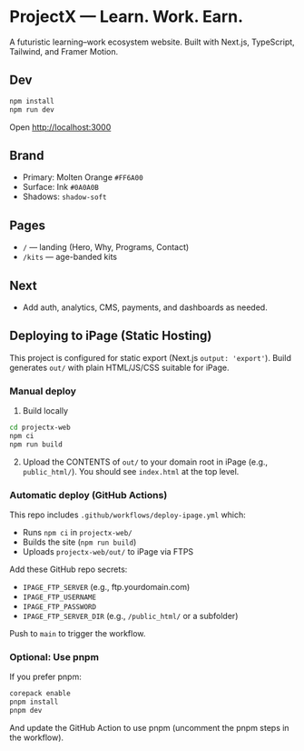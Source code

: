 # ProjectX — Learn. Work. Earn.

A futuristic learning–work ecosystem website. Built with Next.js, TypeScript, Tailwind, and Framer Motion.

## Dev

```bash
npm install
npm run dev
```

Open [http://localhost:3000](http://localhost:3000)

## Brand

* Primary: Molten Orange `#FF6A00`
* Surface: Ink `#0A0A0B`
* Shadows: `shadow-soft`

## Pages

* `/` — landing (Hero, Why, Programs, Contact)
* `/kits` — age-banded kits

## Next

* Add auth, analytics, CMS, payments, and dashboards as needed.

## Deploying to iPage (Static Hosting)

This project is configured for static export (Next.js `output: 'export'`). Build generates `out/` with plain HTML/JS/CSS suitable for iPage.

### Manual deploy

1. Build locally

```bash
cd projectx-web
npm ci
npm run build
```

2. Upload the CONTENTS of `out/` to your domain root in iPage (e.g., `public_html/`). You should see `index.html` at the top level.

### Automatic deploy (GitHub Actions)

This repo includes `.github/workflows/deploy-ipage.yml` which:

- Runs `npm ci` in `projectx-web/`
- Builds the site (`npm run build`)
- Uploads `projectx-web/out/` to iPage via FTPS

Add these GitHub repo secrets:

- `IPAGE_FTP_SERVER` (e.g., ftp.yourdomain.com)
- `IPAGE_FTP_USERNAME`
- `IPAGE_FTP_PASSWORD`
- `IPAGE_FTP_SERVER_DIR` (e.g., `/public_html/` or a subfolder)

Push to `main` to trigger the workflow.

### Optional: Use pnpm

If you prefer pnpm:

```bash
corepack enable
pnpm install
pnpm dev
```

And update the GitHub Action to use pnpm (uncomment the pnpm steps in the workflow).
